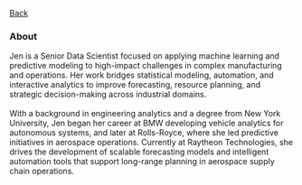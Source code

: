 [Back](https://zenjen-devs.github.io)

### About

<p align="left">
Jen is a Senior Data Scientist focused on applying machine learning and predictive modeling to high-impact challenges in complex manufacturing and operations. Her work bridges statistical modeling, automation, and interactive analytics to improve forecasting, resource planning, and strategic decision-making across industrial domains.
<br>
  <br>
With a background in engineering analytics and a degree from New York University, Jen began her career at BMW developing vehicle analytics for autonomous systems, and later at Rolls-Royce, where she led predictive initiatives in aerospace operations. Currently at Raytheon Technologies, she drives the development of scalable forecasting models and intelligent automation tools that support long-range planning in aerospace supply chain operations.






  

  </p>


